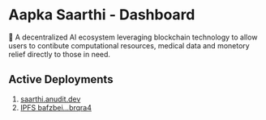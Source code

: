 # Aapka Saarthi - Dashboard
🦠 A decentralized AI ecosystem leveraging blockchain technology to allow users to contibute computational resources, medical data and monetory relief directly to those in need.

## Active Deployments
1. [saarthi.anudit.dev](https://saarthi.anudit.dev)
2. [IPFS bafzbei...brqra4](https://hub.textile.io/ipns/bafzbeiewd3mz5pluh25cdmzmw5achipavynkzskr6rn7ygu5u2nebrqra4)
